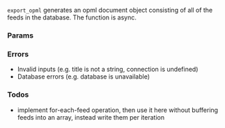 `export_opml` generates an opml document object consisting of all of the feeds in the database. The function is async.

### Params

### Errors
* Invalid inputs (e.g. title is not a string, connection is undefined)
* Database errors (e.g. database is unavailable)

### Todos
* implement for-each-feed operation, then use it here without buffering feeds into an array, instead write them per iteration
